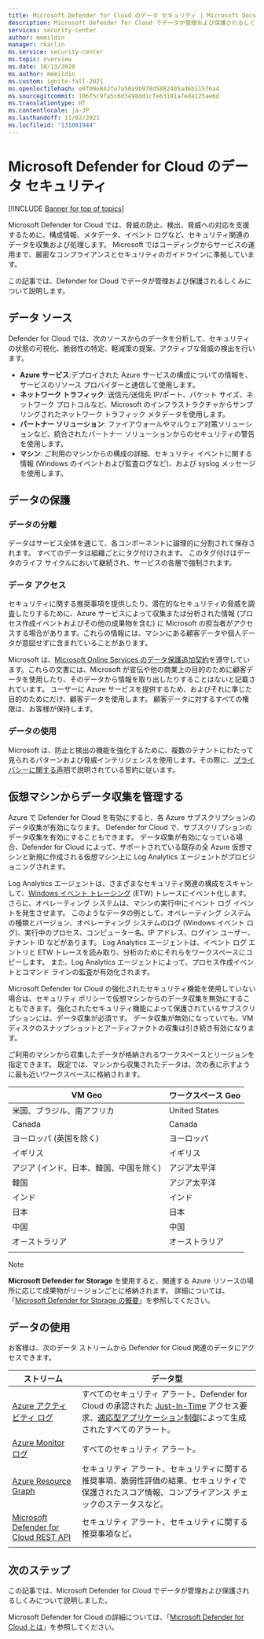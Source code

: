 ```yaml
---
title: Microsoft Defender for Cloud のデータ セキュリティ | Microsoft Docs
description: Microsoft Defender for Cloud でデータが管理および保護されるしくみについて説明します。
services: security-center
author: memildin
manager: rkarlin
ms.service: security-center
ms.topic: overview
ms.date: 10/13/2020
ms.author: memildin
ms.custom: ignite-fall-2021
ms.openlocfilehash: e0f09e842fe7a50a9b978d5882405ad6b11576a4
ms.sourcegitcommit: 106f5c9fa5c6d3498dd1cfe63181a7ed4125ae6d
ms.translationtype: HT
ms.contentlocale: ja-JP
ms.lasthandoff: 11/02/2021
ms.locfileid: "131091944"
---
```

# <a name="microsoft-defender-for-cloud-data-security"></a>Microsoft Defender for Cloud のデータ セキュリティ

[!INCLUDE [Banner for top of topics](./includes/banner.md)]

Microsoft Defender for Cloud では、脅威の防止、検出、脅威への対応を支援するために、構成情報、メタデータ、イベント ログなど、セキュリティ関連のデータを収集および処理します。 Microsoft ではコーディングからサービスの運用まで、厳密なコンプライアンスとセキュリティのガイドラインに準拠しています。

この記事では、Defender for Cloud でデータが管理および保護されるしくみについて説明します。

## <a name="data-sources"></a>データ ソース
Defender for Cloud では、次のソースからのデータを分析して、セキュリティの状態の可視化、脆弱性の特定、軽減策の提案、アクティブな脅威の検出を行います。

- **Azure サービス**:デプロイされた Azure サービスの構成についての情報を、サービスのリソース プロバイダーと通信して使用します。
- **ネットワーク トラフィック**: 送信元/送信先 IP/ポート、パケット サイズ、ネットワーク プロトコルなど、Microsoft のインフラストラクチャからサンプリングされたネットワーク トラフィック メタデータを使用します。
- **パートナー ソリューション**: ファイアウォールやマルウェア対策ソリューションなど、統合されたパートナー ソリューションからのセキュリティの警告を使用します。
- **マシン**: ご利用のマシンからの構成の詳細、セキュリティ イベントに関する情報 (Windows のイベントおよび監査ログなど)、および syslog メッセージを使用します。

## <a name="data-protection"></a>データの保護

### <a name="data-segregation"></a>データの分離
データはサービス全体を通じて、各コンポーネントに論理的に分割されて保存されます。 すべてのデータは組織ごとにタグ付けされます。 このタグ付けはデータのライフ サイクルにおいて継続され、サービスの各層で強制されます。

### <a name="data-access"></a>データ アクセス
セキュリティに関する推奨事項を提供したり、潜在的なセキュリティの脅威を調査したりするために、Azure サービスによって収集または分析された情報 (プロセス作成イベントおよびその他の成果物を含む) に Microsoft の担当者がアクセスする場合があります。これらの情報には、マシンにある顧客データや個人データが意図せずに含まれていることがあります。 

Microsoft は、[Microsoft Online Services のデータ保護追加契約](https://www.microsoftvolumelicensing.com/Downloader.aspx?DocumentId=17880)を遵守しています。これらの文書には、Microsoft が宣伝や他の商業上の目的のために顧客データを使用したり、そのデータから情報を取り出したりすることはないと記載されています。 ユーザーに Azure サービスを提供するため、およびそれに準じた目的のためにだけ、顧客データを使用します。 顧客データに対するすべての権限は、お客様が保持します。

### <a name="data-use"></a>データの使用
Microsoft は、防止と検出の機能を強化するために、複数のテナントにわたって見られるパターンおよび脅威インテリジェンスを使用します。その際に、[プライバシーに関する声明](https://privacy.microsoft.com/privacystatement)で説明されている誓約に従います。

## <a name="manage-data-collection-from-machines"></a>仮想マシンからデータ収集を管理する
Azure で Defender for Cloud を有効にすると、各 Azure サブスクリプションのデータ収集が有効になります。 Defender for Cloud で、サブスクリプションのデータ収集を有効にすることもできます。 データ収集が有効になっている場合、Defender for Cloud によって、サポートされている既存の全 Azure 仮想マシンと新規に作成される仮想マシン上に Log Analytics エージェントがプロビジョニングされます。

Log Analytics エージェントは、さまざまなセキュリティ関連の構成をスキャンして、[Windows イベント トレーシング](/windows/win32/etw/event-tracing-portal) (ETW) トレースにイベント化します。 さらに、オペレーティング システムは、マシンの実行中にイベント ログ イベントを発生させます。 このようなデータの例として、オペレーティング システムの種類とバージョン、オペレーティング システムのログ (Windows イベント ログ)、実行中のプロセス、コンピューター名、IP アドレス、ログイン ユーザー、テナント ID などがあります。 Log Analytics エージェントは、イベント ログ エントリと ETW トレースを読み取り、分析のためにそれらをワークスペースにコピーします。 また、Log Analytics エージェントによって、プロセス作成イベントとコマンド ラインの監査が有効化されます。

Microsoft Defender for Cloud の強化されたセキュリティ機能を使用していない場合は、セキュリティ ポリシーで仮想マシンからのデータ収集を無効にすることもできます。 強化されたセキュリティ機能によって保護されているサブスクリプションには、データ収集が必須です。 データ収集が無効になっていても、VM ディスクのスナップショットとアーティファクトの収集は引き続き有効になります。

ご利用のマシンから収集したデータが格納されるワークスペースとリージョンを指定できます。 既定では、マシンから収集されたデータは、次の表に示すように最も近いワークスペースに格納されます。

| VM Geo                                      | ワークスペース Geo  |
|---------------------------------------------|----------------|
| 米国、ブラジル、南アフリカ         | United States  |
| Canada                                      | Canada         |
| ヨーロッパ (英国を除く)           | ヨーロッパ         |
| イギリス                              | イギリス |
| アジア (インド、日本、韓国、中国を除く) | アジア太平洋   |
| 韓国                                       | アジア太平洋   |
| インド                                       | インド          |
| 日本                                       | 日本          |
| 中国                                       | 中国          |
| オーストラリア                                   | オーストラリア      |
|                                             |                |

> [!NOTE]
> **Microsoft Defender for Storage** を使用すると、関連する Azure リソースの場所に応じて成果物がリージョンごとに格納されます。 詳細については、「[Microsoft Defender for Storage の概要](defender-for-storage-introduction.md)」を参照してください。


## <a name="data-consumption"></a>データの使用
お客様は、次のデータ ストリームから Defender for Cloud 関連のデータにアクセスできます。

| ストリーム                                                                                | データ型                                                                                                                                                                                                          |
|---------------------------------------------------------------------------------------|---------------------------------------------------------------------------------------------------------------------------------------------------------------------------------------------------------------------|
| [Azure アクティビティ ログ](../azure-monitor/essentials/activity-log.md)                       | すべてのセキュリティ アラート、Defender for Cloud の承認された [Just-In-Time](just-in-time-access-usage.md) アクセス要求、[適応型アプリケーション制御](adaptive-application-controls.md)によって生成されたすべてのアラート。|
| [Azure Monitor ログ](../azure-monitor/data-platform.md)                      | すべてのセキュリティ アラート。                                                                                                                                                                                                |
| [Azure Resource Graph](../governance/resource-graph/overview.md)                      | セキュリティ アラート、セキュリティに関する推奨事項、脆弱性評価の結果、セキュリティで保護されたスコア情報、コンプライアンス チェックのステータスなど。                                                                       |
| [Microsoft Defender for Cloud REST API](/rest/api/securitycenter/) | セキュリティ アラート、セキュリティに関する推奨事項など。                                                                                                                                                                |
|                                                                                       |                                                                                                                                                                                                                     |

## <a name="next-steps"></a>次のステップ

この記事では、Microsoft Defender for Cloud でデータが管理および保護されるしくみについて説明しました。 

Microsoft Defender for Cloud の詳細については、「[Microsoft Defender for Cloud とは](defender-for-cloud-introduction.md)」を参照してください。
